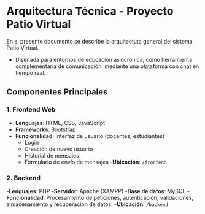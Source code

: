 # Arquitectura Técnica - Proyecto Patio Virtual

En el presente documento se describe la arquitectuta general del sistema Patio Virtual.

- Diseñada para entornos de educación asincrónica, como herramienta complementaria de comunicación, mediante una plataforma con chat en tiempo real.

## Componentes Principales

### 1. Frontend Web

- **Lenguajes**: HTML, CSS, JavaScript
- **Frameworks**: Bootstrap
- **Funcionalidad**: Interfaz de usuario (docentes, estudiantes)
	- Login
	- Creación de nuevo usuario
	- Historial de mensajes
	- Formulario de envío de mensajes
-**Ubicación**: `/frontend`

### 2. Backend

-**Lenguajes**: PHP
-**Servidor**: Apache (XAMPP)
-**Base de datos**: MySQL
-**Funcionalidad**: Procesamiento de peticiones, autenticación, validaciones, almacenamiento y recuperación de datos.
-**Ubicación**: `/backend`

